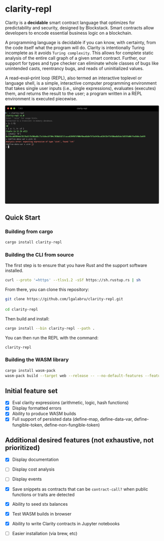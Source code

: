 
# clarity-repl

Clarity is a **decidable** smart contract language that optimizes for predictability and security, designed by Blockstack. Smart contracts allow developers to encode essential business logic on a blockchain. 

A programming language is decidable if you can know, with certainty, from the code itself what the program will do. Clarity is intentionally Turing incomplete as it avoids `Turing complexity`. This allows for complete static analysis of the entire call graph of a given smart contract. Further, our support for types and type checker can eliminate whole classes of bugs like unintended casts, reentrancy bugs, and reads of uninitialized values.

A read–eval–print loop (REPL), also termed an interactive toplevel or language shell, is a simple, interactive computer programming environment that takes single user inputs (i.e., single expressions), evaluates (executes) them, and returns the result to the user; a program written in a REPL environment is executed piecewise.

![screenshot](docs/images/screenshot.png)

## Quick Start

### Building from cargo

```bash
cargo install clarity-repl
```

### Building the CLI from source

The first step is to ensure that you have Rust and the support software installed.

```bash
curl --proto '=https' --tlsv1.2 -sSf https://sh.rustup.rs | sh
```

From there, you can clone this repository:

```bash
git clone https://github.com/lgalabru/clarity-repl.git

cd clarity-repl
```

Then build and install:

```bash
cargo install --bin clarity-repl --path .
```

You can then run the REPL with the command:

```bash
clarity-repl
```

### Building the WASM library

```bash
cargo install wasm-pack
wasm-pack build --target web --release -- --no-default-features --features wasm
```

## Initial feature set

- [x] Eval clarity expressions (arithmetic, logic, hash functions)
- [x] Display formatted errors
- [x] Ability to produce WASM builds
- [x] Full support of persisted data (define-map, define-data-var, define-fungible-token, define-non-fungible-token)

## Additional desired features (not exhaustive, not prioritized)

- [x] Display documentation
- [ ] Display cost analysis
- [ ] Display events
- [x] Save snippets as contracts that can be `contract-call?` when public functions or traits are detected
- [x] Ability to seed stx balances
- [x] Test WASM builds in browser
- [x] Ability to write Clarity contracts in Jupyter notebooks
- [ ] Easier installation (via brew, etc)



